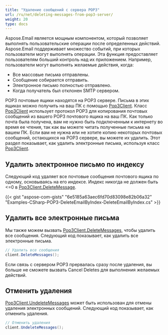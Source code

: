 ```yaml
---
title: "Удаление сообщений с сервера POP3"
url: /ru/net/deleting-messages-from-pop3-server/
weight: 20
type: docs
---
```



Aspose.Email является мощным компонентом, который позволяет выполнять пользовательские операции после определенных действий. Aspose.Email поддерживает множество событий, при которых пользователи могут выполнять операции. Эта функция предоставляет пользователям больший контроль над их приложением. Например, пользователи могут выполнять желаемые действия, когда:

- Все массовые письма отправлены.
- Сообщение собирается отправить.
- Электронное письмо полностью отправлено.
- Когда получатель был отклонен SMTP сервером.

POP3 почтовые ящики находятся на POP3 сервере. Письма в этих ящиках можно получить на ваш ПК с помощью [Pop3Client](https://reference.aspose.com/email/net/aspose.email.clients.pop3/pop3client/). Класс [Pop3Client](https://reference.aspose.com/email/net/aspose.email.clients.pop3/pop3client/) использует протокол POP3 для копирования почтовых сообщений из вашего POP3 почтового ящика на ваш ПК. Как только почта была получена, вам не нужно быть подключенным к интернету во время ее чтения, так как вы можете читать полученные письма на вашем ПК. Если вам не нужна или не хотите копию некоторых почтовых сообщений, остающихся на POP3 сервере, вы можете их удалить. Этот раздел показывает, как удалить электронные письма, используя класс [Pop3Client](https://reference.aspose.com/email/net/aspose.email.clients.pop3/pop3client/).

## **Удалить электронное письмо по индексу**

Следующий код удаляет все почтовые сообщения почтового ящика по одному, основываясь на его индексе. Индекс никогда не должен быть <=0 в [Pop3Client.DeleteMessage](https://reference.aspose.com/email/net/aspose.email.clients.pop3/pop3client/deletemessage/#deletemessage/).

{{< gist "aspose-com-gists" "6e5185a63aec6fd70d83098e82b06a32" "Examples-CSharp-POP3-DeleteEmailByIndex-DeleteEmailByIndex.cs" >}}

## **Удалить все электронные письма**

Мы также можем вызвать [Pop3Client.DeleteMessages](https://reference.aspose.com/email/net/aspose.email.clients.pop3/pop3client/deletemessage/#deletemessage/), чтобы удалить все сообщения. Следующий код показывает, как удалить все электронные письма.

```cs
// Удалить все сообщения
client.DeleteMessages();
```

Если связь с сервером POP3 прервалась сразу после удаления, вы больше не сможете вызвать Cancel Deletes для выполнения желаемых действий.

## **Отменить удаления**

[Pop3Client.UndeleteMessages](https://reference.aspose.com/email/net/aspose.email.clients.pop3/pop3client/undeletemessages/#undeletemessages/) может быть использован для отмены удаления электронных сообщений. Следующий код показывает, как отменить удаления.

```cs
// Отменить удаления
client.UndeleteMessages();
```